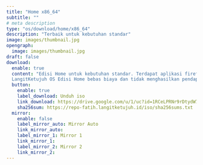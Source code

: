```yaml
---
title: "Home x86_64"
subtitle: ""
# meta description
type: "os/download/home/x86_64"
description: "Terbaik untuk kebutuhan standar"
image: images/thumbnail.jpg
opengraph:
  image: images/thumbnail.jpg
draft: false
download:
  enable: true
  content: "Edisi Home untuk kebutuhan standar. Terdapat aplikasi firefox, inkscape, gimp, libreoffice, codec audio dan video. Serta mendukung aplikasi nonfree seperti nvidia, zoom, discord dan lainnya.<br><br>
  LangitKetujuh OS Edisi Home bebas biaya dan tidak menghasilkan pendapatan langsung apa pun. Itu didanai oleh iklan, sponsor dan donasi dan secara finansial didukung oleh komunitas penggunanya sendiri. Dukung kami untuk terus berkembang."
  button:
    enable: true
    label_download: Unduh iso
    link_download: https://drive.google.com/u/1/uc?id=1RCeLPRNr9rDtydW7nOlrwjZTKOZJMk7k&export=download
    sha256sum: https://repo-fatih.langitketujuh.id/iso/sha256sums.txt
  mirror:
    enable: false
    label_mirror_auto: Mirror Auto
    link_mirror_auto:
    label_mirror_1: Mirror 1
    link_mirror_1:
    label_mirror_2: Mirror 2
    link_mirror_2:
---
```


